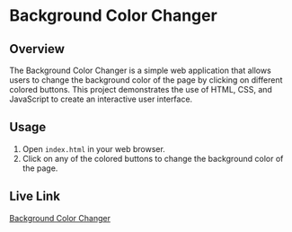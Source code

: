 # Background Color Changer

## Overview
The Background Color Changer is a simple web application that allows users to change the background color of the page by clicking on different colored buttons. This project demonstrates the use of HTML, CSS, and JavaScript to create an interactive user interface.


## Usage
1. Open `index.html` in your web browser.
2. Click on any of the colored buttons to change the background color of the page.


## Live Link
[Background Color Changer](https://backgroundcolorchanger-six.vercel.app/)
